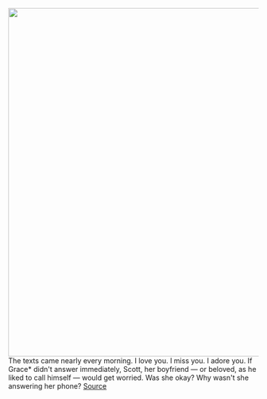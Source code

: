 <img src='https://cdn.vox-cdn.com/thumbor/F1LJPUS_IXGgOAN0UB1sFE3IQyw=/0x0:2040x1360/1200x675/filters:focal(857x517:1183x843)/cdn.vox-cdn.com/uploads/chorus_image/image/67203732/VRG_ILLO_4142_001.0.jpg' width='700px' /><br/>
The texts came nearly every morning. I love you. I miss you. I adore you. If Grace* didn't answer immediately, Scott, her boyfriend — or beloved, as he liked to call himself — would get worried. Was she okay? Why wasn't she answering her phone?
<a href='https://www.theverge.com/21366576/dating-app-scams-romance-women-quarantine-coronavirus-scheme'> Source <a/>